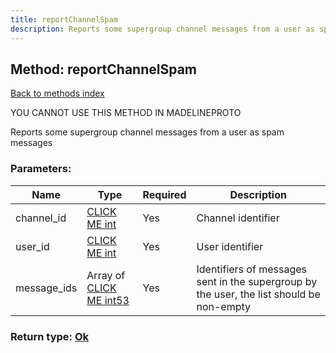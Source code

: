 ```yaml
---
title: reportChannelSpam
description: Reports some supergroup channel messages from a user as spam messages
---
```

## Method: reportChannelSpam  
[Back to methods index](index.md)


YOU CANNOT USE THIS METHOD IN MADELINEPROTO


Reports some supergroup channel messages from a user as spam messages

### Parameters:

| Name     |    Type       | Required | Description |
|----------|---------------|----------|-------------|
|channel\_id|[CLICK ME int](../types/int.md) | Yes|Channel identifier|
|user\_id|[CLICK ME int](../types/int.md) | Yes|User identifier|
|message\_ids|Array of [CLICK ME int53](../types/int53.md) | Yes|Identifiers of messages sent in the supergroup by the user, the list should be non-empty|


### Return type: [Ok](../types/Ok.md)

